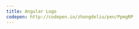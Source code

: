 ```yaml
---
title: Angular Logo                      
codepen: http://codepen.io/zhongdeliu/pen/PpmgRP 
---
```

